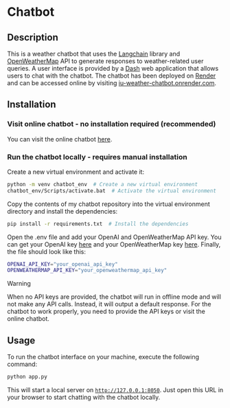 # Chatbot

## Description

This is a weather chatbot that uses the [Langchain](https://python.langchain.com/v0.2/docs/introduction/) library
and [OpenWeatherMap](https://openweathermap.org/api) API to generate responses to weather-related user queries. A
user interface is provided by a [Dash](https://dash.plotly.com/tutorial) web application that allows users to chat with
the chatbot. The chatbot has been deployed on [Render](https://render.com/) and can be accessed online by visiting
[iu-weather-chatbot.onrender.com](https://iu-weather-chatbot.onrender.com).

## Installation

### Visit online chatbot - no installation required (recommended)

You can visit the online chatbot [here](https://iu-weather-chatbot.onrender.com).

### Run the chatbot locally - requires manual installation

Create a new virtual environment and activate it:
    
```bash
python -m venv chatbot_env  # Create a new virtual environment
chatbot_env/Scripts/activate.bat  # Activate the virtual environment
```

Copy the contents of my chatbot repository into the virtual environment directory and install the dependencies:

```bash
pip install -r requirements.txt  # Install the dependencies
```

Open the .env file and add your OpenAI and OpenWeatherMap API key. You can get your OpenAI key
[here](https://platform.openai.com/api-keys) and your OpenWeatherMap key
[here](https://home.openweathermap.org/api_keys). Finally, the file should look like this:

```bash
OPENAI_API_KEY="your_openai_api_key"
OPENWEATHERMAP_API_KEY="your_openweathermap_api_key"
```

> [!WARNING]
> When no API keys are provided, the chatbot will run in offline mode and will not make any API calls.
> Instead, it will output a default response. For the chatbot to work properly, you need to provide the API keys or
> visit the online chatbot.

## Usage

To run the chatbot interface on your machine, execute the following command:

```bash
python app.py
```

This will start a local server on [`http://127.0.0.1:8050`](http://127.0.0.1:8050).
Just open this URL in your browser to start chatting with the chatbot locally.

